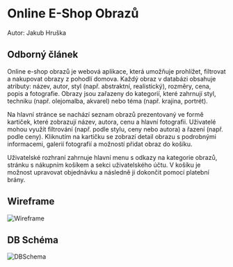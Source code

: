 # Online E-Shop Obrazů
Autor: Jakub Hruška

## Odborný článek
Online e-shop obrazů je webová aplikace, která umožňuje prohlížet, filtrovat a nakupovat obrazy z pohodlí domova. Každý obraz v databázi obsahuje atributy: název, autor, styl (např. abstraktní, realistický), rozměry, cena, popis a fotografie. Obrazy jsou zařazeny do kategorií, které zahrnují styl, techniku (např. olejomalba, akvarel) nebo téma (např. krajina, portrét).

Na hlavní stránce se nachází seznam obrazů prezentovaný ve formě kartiček, které zobrazují název, autora, cenu a hlavní fotografii. Uživatelé mohou využít filtrování (např. podle stylu, ceny nebo autora) a řazení (např. podle ceny). Kliknutím na kartičku se zobrazí detail obrazu s podrobnými informacemi, galerií fotografií a možností přidat obraz do košíku.

Uživatelské rozhraní zahrnuje hlavní menu s odkazy na kategorie obrazů, stránku s nákupním košíkem a sekci uživatelského účtu. V košíku je možnost upravovat objednávku a následně ji dokončit pomocí platební brány.

## Wireframe

![Wireframe](./IMG_4264.png)

## DB Schéma

![DBSchema](./IMG_4421.png)
